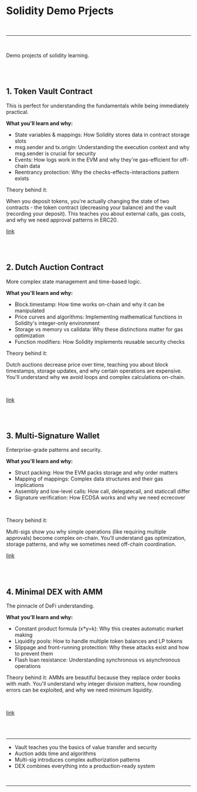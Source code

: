 # Solidity Demo Prjects

<br>

---

<br>

Demo projects of solidity learning.

<br>
<br>

## 1. Token Vault Contract

This is perfect for understanding the fundamentals while being immediately practical.


**What you'll learn and why:**

* State variables & mappings: How Solidity stores data in contract storage slots
* msg.sender and tx.origin: Understanding the execution context and why msg.sender is crucial for security
* Events: How logs work in the EVM and why they're gas-efficient for off-chain data
* Reentrancy protection: Why the checks-effects-interactions pattern exists

Theory behind it:

When you deposit tokens, you're actually changing the state of two contracts - the token contract (decreasing your balance) and the vault (recording your deposit). This teaches you about external calls, gas costs, and why we need approval patterns in ERC20.

[link](token_vault)

<br>
<br>

## 2. Dutch Auction Contract

More complex state management and time-based logic.

**What you'll learn and why:**

* Block.timestamp: How time works on-chain and why it can be manipulated
* Price curves and algorithms: Implementing mathematical functions in Solidity's integer-only environment
* Storage vs memory vs calldata: Why these distinctions matter for gas optimization
* Function modifiers: How Solidity implements reusable security checks

Theory behind it:

Dutch auctions decrease price over time, teaching you about block timestamps, storage updates, and why certain operations are expensive. You'll understand why we avoid loops and complex calculations on-chain.

<br>

[link](dutch_auction)

<br>
<br>

## 3. Multi-Signature Wallet
   
Enterprise-grade patterns and security.

**What you'll learn and why:**

* Struct packing: How the EVM packs storage and why order matters
* Mapping of mappings: Complex data structures and their gas implications
* Assembly and low-level calls: How call, delegatecall, and staticcall differ
* Signature verification: How ECDSA works and why we need ecrecover

<br>

Theory behind it:

Multi-sigs show you why simple operations (like requiring multiple approvals) become complex on-chain. You'll understand gas optimization, storage patterns, and why we sometimes need off-chain coordination.

[link](multi_sign_wallet)

<br>
<br>

## 4. Minimal DEX with AMM

The pinnacle of DeFi understanding.

**What you'll learn and why:**

* Constant product formula (x*y=k): Why this creates automatic market making
* Liquidity pools: How to handle multiple token balances and LP tokens
* Slippage and front-running protection: Why these attacks exist and how to prevent them
* Flash loan resistance: Understanding synchronous vs asynchronous operations

Theory behind it:
AMMs are beautiful because they replace order books with math. You'll understand why integer division matters, how rounding errors can be exploited, and why we need minimum liquidity.

<br>

[link](amm_dex)

<br>
<br>

---

* Vault teaches you the basics of value transfer and security
* Auction adds time and algorithms
* Multi-sig introduces complex authorization patterns
* DEX combines everything into a production-ready system

<br>

---

<br>
